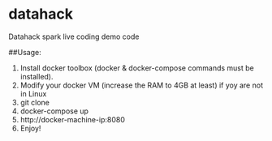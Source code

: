 # datahack
Datahack spark live coding demo code

##Usage:

1. Install docker toolbox (docker & docker-compose commands must be installed).
2. Modify your docker VM (increase the RAM to 4GB at least) if yoy are not in Linux
3. git clone
4. docker-compose up
5. http://docker-machine-ip:8080 
6. Enjoy!


   